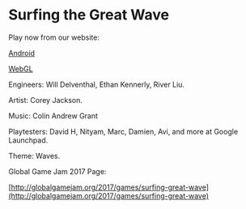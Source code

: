 # Surfing the Great Wave

Play now from our website:

[Android](https://wdelvi.github.io/wavesggj2017/play/surfingthegreatwave.apk)

[WebGL](https://wdelvi.github.io/wavesggj2017/play/webgl/index.html)

Engineers:  Will Delventhal, Ethan Kennerly, River Liu.

Artist:  Corey Jackson.

Music:  Colin Andrew Grant

Playtesters:  David H, Nityam, Marc, Damien, Avi, and more at Google Launchpad.

Theme:  Waves.

Global Game Jam 2017 Page:

[http://globalgamejam.org/2017/games/surfing-great-wave](http://globalgamejam.org/2017/games/surfing-great-wave)
